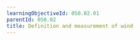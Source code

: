 ```yaml
---
learningObjectiveId: 050.02.01
parentId: 050.02
title: Definition and measurement of wind
---
```




